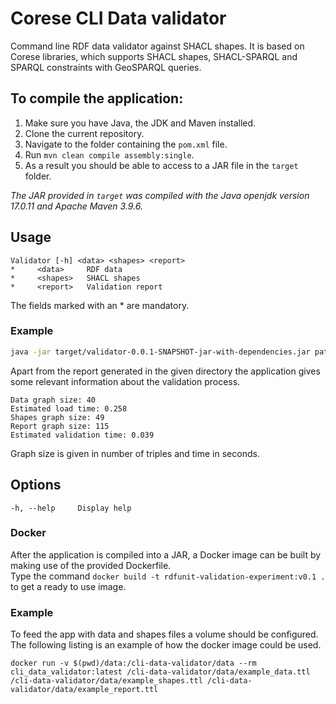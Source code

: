 # Corese CLI Data validator
Command line RDF data validator against SHACL shapes. It is based on Corese libraries, which supports SHACL shapes, SHACL-SPARQL and SPARQL constraints with GeoSPARQL queries.

## To compile the application:
1. Make sure you have Java, the JDK and Maven installed.
2. Clone the current repository.
3. Navigate to the folder containing the `pom.xml` file.
4. Run `mvn clean compile assembly:single`.
5. As a result you should be able to access to a JAR file in the `target` folder.

_The JAR provided in `target` was compiled with the Java openjdk version 17.0.11 and Apache Maven 3.9.6._

## Usage
    Validator [-h] <data> <shapes> <report>
    *     <data>     RDF data
    *     <shapes>   SHACL shapes
    *     <report>   Validation report

The fields marked with an \* are mandatory.

### Example
```bash
java -jar target/validator-0.0.1-SNAPSHOT-jar-with-dependencies.jar path/to/rdf_data.ttl path/to/shacl_shapes.ttl path/to/save/report.ttl
```
Apart from the report generated in the given directory the application gives some relevant information about the validation process.
```
Data graph size: 40
Estimated load time: 0.258
Shapes graph size: 49
Report graph size: 115
Estimated validation time: 0.039
```
Graph size is given in number of triples and time in seconds.
## Options
    -h, --help     Display help

### Docker
After the application is compiled into a JAR, a Docker image can be built by making use of the provided Dockerfile. \
Type the command `docker build -t rdfunit-validation-experiment:v0.1 .` to get a ready to use image.

### Example
To feed the app with data and shapes files a volume should be configured. The following listing is an example of how the docker image could be used. 
```docker
docker run -v $(pwd)/data:/cli-data-validator/data --rm cli_data_validator:latest /cli-data-validator/data/example_data.ttl /cli-data-validator/data/example_shapes.ttl /cli-data-validator/data/example_report.ttl

```
